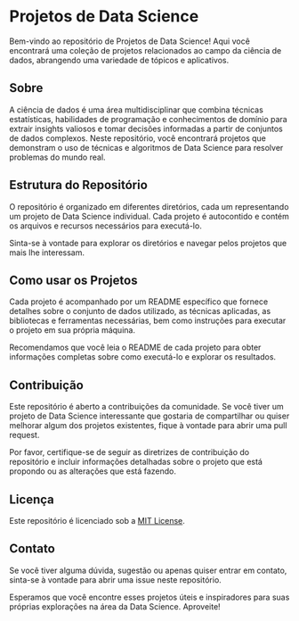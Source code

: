 # Projetos de Data Science

Bem-vindo ao repositório de Projetos de Data Science! Aqui você encontrará uma coleção de projetos relacionados ao campo da ciência de dados, abrangendo uma variedade de tópicos e aplicativos.

## Sobre

A ciência de dados é uma área multidisciplinar que combina técnicas estatísticas, habilidades de programação e conhecimentos de domínio para extrair insights valiosos e tomar decisões informadas a partir de conjuntos de dados complexos. Neste repositório, você encontrará projetos que demonstram o uso de técnicas e algoritmos de Data Science para resolver problemas do mundo real.

## Estrutura do Repositório

O repositório é organizado em diferentes diretórios, cada um representando um projeto de Data Science individual. Cada projeto é autocontido e contém os arquivos e recursos necessários para executá-lo.

Sinta-se à vontade para explorar os diretórios e navegar pelos projetos que mais lhe interessam.

## Como usar os Projetos

Cada projeto é acompanhado por um README específico que fornece detalhes sobre o conjunto de dados utilizado, as técnicas aplicadas, as bibliotecas e ferramentas necessárias, bem como instruções para executar o projeto em sua própria máquina.

Recomendamos que você leia o README de cada projeto para obter informações completas sobre como executá-lo e explorar os resultados.

## Contribuição

Este repositório é aberto a contribuições da comunidade. Se você tiver um projeto de Data Science interessante que gostaria de compartilhar ou quiser melhorar algum dos projetos existentes, fique à vontade para abrir uma pull request.

Por favor, certifique-se de seguir as diretrizes de contribuição do repositório e incluir informações detalhadas sobre o projeto que está propondo ou as alterações que está fazendo.

## Licença

Este repositório é licenciado sob a [MIT License](LICENSE).

## Contato

Se você tiver alguma dúvida, sugestão ou apenas quiser entrar em contato, sinta-se à vontade para abrir uma issue neste repositório.

Esperamos que você encontre esses projetos úteis e inspiradores para suas próprias explorações na área da Data Science. Aproveite!
